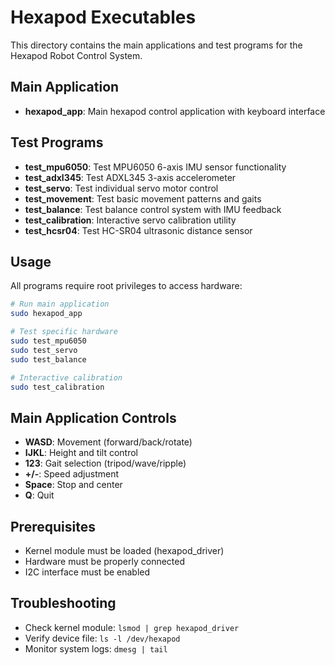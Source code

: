 # Hexapod Executables

This directory contains the main applications and test programs for the Hexapod Robot Control System.

## Main Application
- **hexapod_app**: Main hexapod control application with keyboard interface

## Test Programs
- **test_mpu6050**: Test MPU6050 6-axis IMU sensor functionality
- **test_adxl345**: Test ADXL345 3-axis accelerometer  
- **test_servo**: Test individual servo motor control
- **test_movement**: Test basic movement patterns and gaits
- **test_balance**: Test balance control system with IMU feedback
- **test_calibration**: Interactive servo calibration utility
- **test_hcsr04**: Test HC-SR04 ultrasonic distance sensor

## Usage
All programs require root privileges to access hardware:

```bash
# Run main application
sudo hexapod_app

# Test specific hardware
sudo test_mpu6050
sudo test_servo
sudo test_balance

# Interactive calibration
sudo test_calibration
```

## Main Application Controls
- **WASD**: Movement (forward/back/rotate)
- **IJKL**: Height and tilt control  
- **123**: Gait selection (tripod/wave/ripple)
- **+/-**: Speed adjustment
- **Space**: Stop and center
- **Q**: Quit

## Prerequisites
- Kernel module must be loaded (hexapod_driver)
- Hardware must be properly connected
- I2C interface must be enabled

## Troubleshooting
- Check kernel module: `lsmod | grep hexapod_driver`
- Verify device file: `ls -l /dev/hexapod`
- Monitor system logs: `dmesg | tail`
